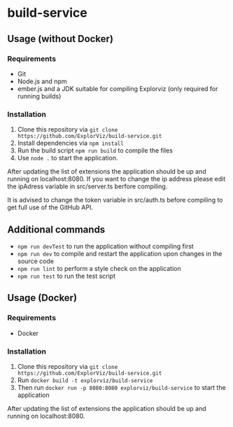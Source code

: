 # build-service

## Usage (without Docker)
### Requirements

- Git
- Node.js and npm
- ember.js and a JDK suitable for compiling Explorviz (only required for running builds)

### Installation
1. Clone this repository via `git clone https://github.com/ExplorViz/build-service.git`
2. Install dependencies via `npm install`
3. Run the build script `npm run build` to compile the files
4. Use `node .` to start the application. 

After updating the list of extensions the application should be up and running on localhost:8080. If you want to change the ip address please edit the ipAdress variable in src/server.ts berfore compiling.

It is advised to change the token variable in src/auth.ts before compiling to get full use of the GitHub API.


## Additional commands

- `npm run devTest` to run the application without compiling first
- `npm run dev` to compile and restart the application upon changes in the source code
- `npm run lint` to perform a style check on the application
- `npm run test` to run the test script

## Usage (Docker)
### Requirements

- Docker

### Installation
1. Clone this repository via `git clone https://github.com/ExplorViz/build-service.git`
2. Run `docker build -t explorviz/build-service`
3. Then run `docker run -p 8080:8080 explorviz/build-service` to start the application

After updating the list of extensions the application should be up and running on localhost:8080. 
